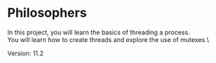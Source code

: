 # Philosophers

In this project, you will learn the basics of threading a process.\
You will learn how to create threads and explore the use of mutexes.\

Version: 11.2

